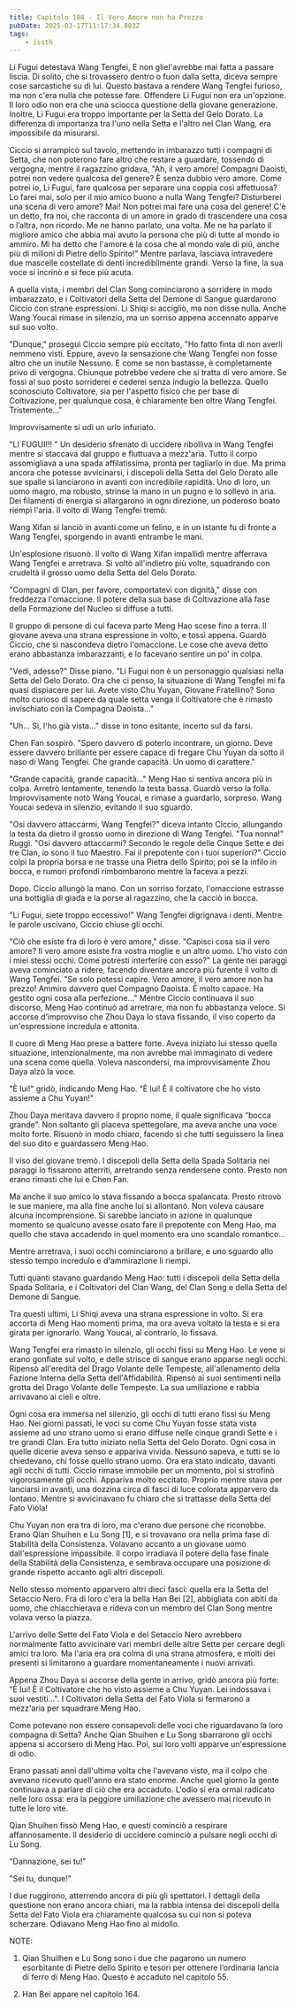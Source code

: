 ```yaml
---
title: Capitolo 188 - Il Vero Amore non ha Prezzo
pubDate: 2025-03-17T11:17:34.803Z
tags:
    - issth
---
```



Li Fugui detestava Wang Tengfei, E non gliel'avrebbe mai fatta a passare liscia. Di solito, che si trovassero dentro o fuori dalla setta, diceva sempre cose sarcastiche su di lui. Questo bastava a rendere Wang Tengfei furioso, ma non c'era nulla che potesse fare. Offendere Li Fugui non era un'opzione. Il loro odio non era che una sciocca questione della giovane generazione. Inoltre, Li Fugui era troppo importante per la Setta del Gelo Dorato. La differenza di importanza tra l'uno nella Setta e l'altro nel Clan Wang, era impossibile da misurarsi.


Ciccio si arrampicò sul tavolo, mettendo in imbarazzo tutti i compagni di Setta, che non poterono fare altro che restare a guardare, tossendo di vergogna, mentre il ragazzino gridava, "Ah, il vero amore! Compagni Daoisti, potrei non vedere qualcosa del genere? È senza dubbio vero amore. Come potrei io, Li Fugui, fare qualcosa per separare una coppia così affettuosa? Lo farei mai, solo per il mio amico buono a nulla Wang Tengfei? Disturberei una scena di vero amore? Mai! Non potrei mai fare una cosa del genere! C'è un detto, fra noi, che racconta di un amore in grado di trascendere una cosa o l’altra, non ricordo. Me ne hanno parlato, una volta. Me ne ha parlato il migliore amico che abbia mai avuto la persona che più di tutte al mondo io ammiro. Mi ha detto che l'amore è la cosa che al mondo vale di più, anche più di milioni di Pietre dello Spirito!" Mentre parlava, lasciava intravedere due mascelle costellate di denti incredibilmente grandi. Verso la fine, la sua voce si incrinò e si fece più acuta.


A quella vista, i membri del Clan Song cominciarono a sorridere in modo imbarazzato, e i Coltivatori della Setta del Demone di Sangue guardarono Ciccio con strane espressioni. Li Shiqi si accigliò, ma non disse nulla. Anche Wang Youcai rimase in silenzio, ma un sorriso appena accennato apparve sul suo volto.


"Dunque," proseguì Ciccio sempre più eccitato, "Ho fatto finta di non averli nemmeno visti. Eppure, avevo la sensazione che Wang Tengfei non fosse altro che un inutile Nessuno. E come se non bastasse, è completamente privo di vergogna. Chiunque potrebbe vedere che si tratta di vero amore. Se fossi al suo posto sorriderei e cederei senza indugio la bellezza. Quello sconosciuto Coltivatore, sia per l'aspetto fisico che per base di Coltivazione, per qualunque cosa, è chiaramente ben oltre Wang Tengfei. Tristemente…"


Improvvisamente si udì un urlo infuriato.


"LI FUGUI!!! " Un desiderio sfrenato di uccidere ribolliva in Wang Tengfei mentre si staccava dal gruppo e fluttuava a mezz'aria. Tutto il corpo assomigliava a una spada affilatissima, pronta per tagliarlo in due. Ma prima ancora che potesse avvicinarsi, i discepoli della Setta del Gelo Dorato alle sue spalle si lanciarono in avanti con incredibile rapidità. Uno di loro, un uomo magro, ma robusto, strinse la mano in un pugno e lo sollevò in aria. Dei filamenti di energia si allargarono in ogni direzione, un poderoso boato riempì l'aria. Il volto di Wang Tengfei tremò.


Wang Xifan si lanciò in avanti come un felino, e in un istante fu di fronte a Wang Tengfei, sporgendo in avanti entrambe le mani.


Un'esplosione risuonò. Il volto di Wang Xifan impallidì mentre afferrava Wang Tengfei e arretrava. Si voltò all'indietro più volte, squadrando con crudeltà il grosso uomo della Setta del Gelo Dorato.


"Compagni di Clan, per favore, comportatevi con dignità," disse con freddezza l'omaccione. Il potere della sua base di Coltivazione alla fase della Formazione del Nucleo si diffuse a tutti.


Il gruppo di persone di cui faceva parte Meng Hao scese fino a terra. Il giovane aveva una strana espressione in volto, e tossì appena. Guardò Ciccio, che si nascondeva dietro l'omaccione. Le cose che aveva detto erano abbastanza imbarazzanti, e lo facevano sentire un po' in colpa.


"Vedi, adesso?" Disse piano. "Li Fugui non è un personaggio qualsiasi nella Setta del Gelo Dorato. Ora che ci penso, la situazione di Wang Tengfei mi fa quasi dispiacere per lui. Avete visto Chu Yuyan, Giovane Fratellino? Sono molto curioso di sapere da quale setta venga il Coltivatore che è rimasto invischiato con la Compagna Daoista…"


"Uh… Sì, l'ho già vista…" disse in tono esitante, incerto sul da farsi.


Chen Fan sospirò. "Spero davvero di poterlo incontrare, un giorno. Deve essere davvero brillante per essere capace di fregare Chu Yuyan da sotto il naso di Wang Tengfei. Che grande capacità. Un uomo di carattere."


"Grande capacità, grande capacità…" Meng Hao si sentiva ancora più in colpa. Arretrò lentamente, tenendo la testa bassa. Guardò verso la folla. Improvvisamente notò Wang Youcai, e rimase a guardarlo, sorpreso. Wang Youcai sedeva in silenzio, evitando il suo sguardo.


"Osi davvero attaccarmi, Wang Tengfei?" diceva intanto Ciccio, allungando la testa da dietro il grosso uomo in direzione di Wang Tengfei. "Tua nonna!" Ruggì. "Osi davvero attaccarmi? Secondo le regole delle Cinque Sette e dei tre Clan, io sono il tuo Maestro. Fai il prepotente con i tuoi superiori?" Ciccio colpì la propria borsa e ne trasse una Pietra dello Spirito; poi se la infilo in bocca, e rumori profondi rimbombarono mentre la faceva a pezzi.


Dopo. Ciccio allungò la mano. Con un sorriso forzato, l'omaccione estrasse una bottiglia di giada e la porse al ragazzino, che la cacciò in bocca.


"Li Fugui, siete troppo eccessivo!" Wang Tengfei digrignava i denti. Mentre le parole uscivano, Ciccio chiuse gli occhi.


"Ciò che esiste fra di loro è vero amore," disse. "Capisci cosa sia il vero amore? Il vero amore esiste fra vostra moglie e un altro uomo. L'ho visto con i miei stessi occhi. Come potresti interferire con esso?" La gente nei paraggi aveva cominciato a ridere, facendo diventare ancora più furente il volto di Wang Tengfei. "Se solo potessi capire. Vero amore, il vero amore non ha prezzo! Ammiro davvero quel Compagno Daoista. È molto capace. Ha gestito ogni cosa alla perfezione…" Mentre Ciccio continuava il suo discorso, Meng Hao continuò ad arretrare, ma non fu abbastanza veloce. Si accorse d’improvviso che Zhou Daya lo stava fissando, il viso coperto da un'espressione incredula e attonita.


Il cuore di Meng Hao prese a battere forte. Aveva iniziato lui stesso quella situazione, intenzionalmente, ma non avrebbe mai immaginato di vedere una scena come quella. Voleva nascondersi, ma improvvisamente Zhou Daya alzò la voce.


"È lui!" gridò, indicando Meng Hao. “È lui! È il coltivatore che ho visto assieme a Chu Yuyan!"


Zhou Daya meritava davvero il proprio nome, il quale significava “bocca grande”. Non soltanto gli piaceva spettegolare, ma aveva anche una voce molto forte. Risuonò in modo chiaro, facendo sì che tutti seguissero la linea del suo dito e guardassero Meng Hao.


Il viso del giovane tremò. I discepoli della Setta della Spada Solitaria nei paraggi lo fissarono atterriti, arretrando senza rendersene conto. Presto non erano rimasti che lui e Chen Fan.


Ma anche il suo amico lo stava fissando a bocca spalancata. Presto ritrovò le sue maniere, ma alla fine anche lui si allontanò. Non voleva causare alcuna incomprensione. Si sarebbe lanciato in azione in qualunque momento se qualcuno avesse osato fare il prepotente con Meng Hao, ma quello che stava accadendo in quel momento era uno scandalo romantico...


Mentre arretrava, i suoi occhi cominciarono a brillare, e uno sguardo allo stesso tempo incredulo e d'ammirazione li riempì.


Tutti quanti stavano guardando Meng Hao: tutti i discepoli della Setta della Spada Solitaria, e i Coltivatori del Clan Wang, del Clan Song e della Setta del Demone di Sangue.


Tra questi ultimi, Li Shiqi aveva una strana espressione in volto. Si era accorta di Meng Hao momenti prima, ma ora aveva voltato la testa e si era girata per ignorarlo. Wang Youcai, al contrario, lo fissava.


Wang Tengfei era rimasto in silenzio, gli occhi fissi su Meng Hao. Le vene si erano gonfiate sul volto, e delle strisce di sangue erano apparse negli occhi. Ripensò all'eredità del Drago Volante delle Tempeste, all'allenamento della Fazione Interna della Setta dell'Affidabilità. Ripensò ai suoi sentimenti nella grotta del Drago Volante delle Tempeste. La sua umiliazione e rabbia arrivavano ai cieli e oltre.


Ogni cosa era immersa nel silenzio, gli occhi di tutti erano fissi su Meng Hao. Nei giorni passati, le voci su come Chu Yuyan fosse stata vista assieme ad uno strano uomo si erano diffuse nelle cinque grandi Sette e i tre grandi Clan. Era tutto iniziato nella Setta del Gelo Dorato. Ogni cosa in quelle dicerie aveva senso e appariva vivida. Nessuno sapeva, e tutti se lo chiedevano, chi fosse quello strano uomo. Ora era stato indicato, davanti agli occhi di tutti. Ciccio rimase immobile per un momento, poi si strofinò vigorosamente gli occhi. Appariva molto eccitato.
Proprio mentre stava per lanciarsi in avanti, una dozzina circa di fasci di luce colorata apparvero da lontano. Mentre si avvicinavano fu chiaro che si trattasse della Setta del Fato Viola!


Chu Yuyan non era tra di loro, ma c'erano due persone che riconobbe. Erano Qian Shuihen e Lu Song [1], e si trovavano ora nella prima fase di Stabilità della Consistenza. Volavano accanto a un giovane uomo dall'espressione impassibile. Il corpo irradiava il potere della fase finale della Stabilità della Consistenza, e sembrava occupare una posizione di grande rispetto accanto agli altri discepoli.


Nello stesso momento apparvero altri dieci fasci: quella era la Setta del Setaccio Nero. Fra di loro c'era la bella Han Bei [2], abbigliata con abiti da uomo, che chiacchierava e rideva con un membro del Clan Song mentre volava verso la piazza.


L'arrivo delle Sette del Fato Viola e del Setaccio Nero avrebbero normalmente fatto avvicinare vari membri delle altre Sette per cercare degli amici tra loro. Ma l'aria era ora colma di una strana atmosfera, e molti dei presenti si limitarono a guardare momentaneamente i nuovi arrivati.


Appena Zhou Daya si accorse della gente in arrivo, gridò ancora più forte: "È lui! È il Coltivatore che ho visto assieme a Chu Yuyan. Lei indossava i suoi vestiti…". I Coltivatori della Setta del Fato Viola si fermarono a mezz'aria per squadrare Meng Hao.


Come potevano non essere consapevoli delle voci che riguardavano la loro compagna di Setta? Anche Qian Shuihen e Lu Song sbarrarono gli occhi appena si accorsero di Meng Hao. Poi, sui loro volti apparve un'espressione di odio.


Erano passati anni dall'ultima volta che l'avevano visto, ma il colpo che avevano ricevuto quell'anno era stato enorme. Anche quel giorno la gente continuava a parlare di ciò che era accaduto. L'odio si era ormai radicato nelle loro ossa: era la peggiore umiliazione che avessero mai ricevuto in tutte le loro vite.


Qian Shuihen fissò Meng Hao, e questi cominciò a respirare affannosamente. Il desiderio di uccidere cominciò a pulsare negli occhi di Lu Song.


"Dannazione, sei tu!"


"Sei tu, dunque!"


I due ruggirono, atterrendo ancora di più gli spettatori. I dettagli della questione non erano ancora chiari, ma la rabbia intensa dei discepoli della Setta del Fato Viola era chiaramente qualcosa su cui non si poteva scherzare. Odiavano Meng Hao fino al midollo.


NOTE:


1. Qian Shuilhen e Lu Song sono i due che pagarono un numero esorbitante di Pietre dello Spirito e tesori per ottenere l’ordinaria lancia di ferro di Meng Hao. Questo è accaduto nel capitolo 55.


2. Han Bei appare nel capitolo 164.
                                
                        



